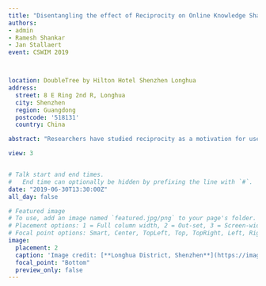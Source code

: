 ```yaml
---
title: "Disentangling the effect of Reciprocity on Online Knowledge Sharing Communities"
authors:
- admin
- Ramesh Shankar
- Jan Stallaert
event: CSWIM 2019



location: DoubleTree by Hilton Hotel Shenzhen Longhua
address:
  street: 8 E Ring 2nd R, Longhua
  city: Shenzhen
  region: Guangdong
  postcode: '518131'
  country: China

abstract: "Researchers have studied reciprocity as a motivation for users to share knowledge online. In this study, we focus on two different types of reciprocity as drivers of online contribution: ex post and ex ante reciprocity. Ex post reciprocity refers to users who receive help from others in the past, paying back by helping others. Using a quasi-experiment performed via the instrumental variable method as the identification strategy, we test whether users who receive more answers last week answer more questions in the current week on StackOverflow.com. We find a significant positive relationship between ex post reciprocity and knowledge contribution, and such a reciprocal motivation diminishes with time. Ex ante reciprocity refers to people helping others in expectation of future help from others. Using data from StackOverflow.com, we take advantage of a natural experiment with a difference-in-differences analysis and find evidence supporting the existence of ex ante reciprocity. This study offers a new taxonomy for reciprocity and new insights on how reciprocity drives online knowledge sharing."

view: 3


# Talk start and end times.
#   End time can optionally be hidden by prefixing the line with `#`.
date: "2019-06-30T13:30:00Z"
all_day: false

# Featured image
# To use, add an image named `featured.jpg/png` to your page's folder.
# Placement options: 1 = Full column width, 2 = Out-set, 3 = Screen-width
# Focal point options: Smart, Center, TopLeft, Top, TopRight, Left, Right, BottomLeft, Bottom, BottomRight
image:
  placement: 2
  caption: 'Image credit: [**Longhua District, Shenzhen**](https://images.app.goo.gl/FLNZgUhkxP9SbfRf8)'
  focal_point: "Bottom"
  preview_only: false
---
```






